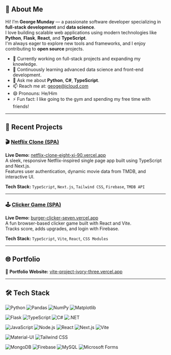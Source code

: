 ## 👋 About Me

Hi! I’m **George Munday** — a passionate software developer specializing in **full-stack development** and **data science**.  
I love building scalable web applications using modern technologies like **Python**, **Flask**, **React**, and **TypeScript**.  
I'm always eager to explore new tools and frameworks, and I enjoy contributing to **open source** projects.

- 🔭 Currently working on full-stack projects and expanding my knowledge.  
- 🌱 Continuously learning advanced data science and front-end development.  
- 💬 Ask me about **Python**, **C#**, **TypeScript**.  
- 📫 Reach me at: [geoge@icloud.com](mailto:geoge@icloud.com)  
- 😄 Pronouns: He/Him  
- ⚡ Fun fact: I like going to the gym and spending my free time with friends!

---

## 🧪 Recent Projects

### 🎬 [Netflix Clone (SPA)](https://github.com/GeorgeMunday/netflix-clone)
**Live Demo:** [netflix-clone-eight-xi-90.vercel.app](https://netflix-clone-eight-xi-90.vercel.app)  
A sleek, responsive Netflix-inspired single page app built using TypeScript and Next.js.  
Features user authentication, dynamic movie data from TMDB, and interactive UI.

**Tech Stack:** `TypeScript`, `Next.js`, `Tailwind CSS`, `Firebase`, `TMDB API`

---

### 🕹️ [Clicker Game (SPA)](https://github.com/GeorgeMunday/clicker-game)
**Live Demo:** [burger-clicker-seven.vercel.app](https://burger-clicker-seven.vercel.app)  
A fun browser-based clicker game built with React and Vite.  
Tracks score, adds upgrades, and login with Firebase.

**Tech Stack:** `TypeScript`, `Vite`, `React`, `CSS Modules`

---

## 🌐 Portfolio

🔗 **Portfolio Website:** [vite-project-ivory-three.vercel.app](https://vite-project-ivory-three.vercel.app)

---

## 🛠️ Tech Stack

![Python](https://img.shields.io/badge/Python-3670A0?style=for-the-badge&logo=python&logoColor=ffdd54)
![Pandas](https://img.shields.io/badge/Pandas-150458?style=for-the-badge&logo=pandas&logoColor=white)
![NumPy](https://img.shields.io/badge/NumPy-013243?style=for-the-badge&logo=numpy&logoColor=white)
![Matplotlib](https://img.shields.io/badge/Matplotlib-11557C?style=for-the-badge&logo=matplotlib&logoColor=white)

![Flask](https://img.shields.io/badge/Flask-000000?style=for-the-badge&logo=flask&logoColor=white)
![TypeScript](https://img.shields.io/badge/TypeScript-007ACC?style=for-the-badge&logo=typescript&logoColor=white)
![C#](https://img.shields.io/badge/C%23-239120?style=for-the-badge&logo=c-sharp&logoColor=white)
![.NET](https://img.shields.io/badge/.NET-512BD4?style=for-the-badge&logo=dot-net&logoColor=white)

![JavaScript](https://img.shields.io/badge/JavaScript-F7DF1E?style=for-the-badge&logo=javascript&logoColor=black)
![Node.js](https://img.shields.io/badge/Node.js-339933?style=for-the-badge&logo=node-dot-js&logoColor=white)
![React](https://img.shields.io/badge/React-20232A?style=for-the-badge&logo=react&logoColor=61DAFB)
![Next.js](https://img.shields.io/badge/Next.js-000000?style=for-the-badge&logo=nextdotjs&logoColor=white)
![Vite](https://img.shields.io/badge/Vite-646CFF?style=for-the-badge&logo=vite&logoColor=white)

![Material-UI](https://img.shields.io/badge/Material--UI-0081CB?style=for-the-badge&logo=mui&logoColor=white)
![Tailwind CSS](https://img.shields.io/badge/Tailwind_CSS-06B6D4?style=for-the-badge&logo=tailwind-css&logoColor=white)

![MongoDB](https://img.shields.io/badge/MongoDB-47A248?style=for-the-badge&logo=mongodb&logoColor=white)
![Firebase](https://img.shields.io/badge/Firebase-FFCA28?style=for-the-badge&logo=firebase&logoColor=black)
![MySQL](https://img.shields.io/badge/MySQL-4479A1?style=for-the-badge&logo=mysql&logoColor=white)
![Microsoft Forms](https://img.shields.io/badge/Microsoft_Forms-00A4EF?style=for-the-badge&logo=microsoft-office&logoColor=white)


